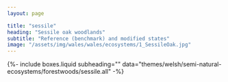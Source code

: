 ```yaml
---
layout: page

title: "sessile"
heading: "Sessile oak woodlands"
subtitle: "Reference (benchmark) and modified states"
image: "/assets/img/wales/wales/ecosystems/1_SessileOak.jpg" 
---
```


{%-
include boxes.liquid
subheading=""
data="themes/welsh/semi-natural-ecosystems/forestwoods/sessile.all"
-%}
